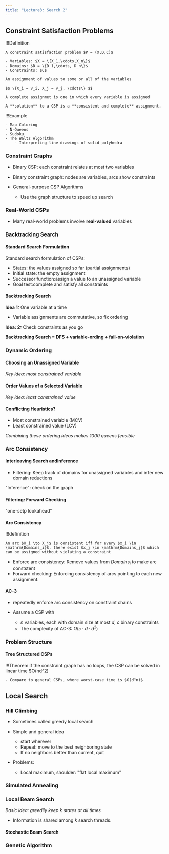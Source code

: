 ```yaml
---
title: "Lecture3: Search 2"
---
```


## Constraint Satisfaction Problems

!!!Definition

    A constraint satisfaction problem $P = (X,D,C)$

    - Variables: $X = \{X_1,\cdots,X_n\}$
    - Domains: $D = \{D_1,\cdots, D_n\}$
    - Constraints: $C$

    An assignment of values to some or all of the variables

    $$ \{X_i = v_i, X_j = v_j, \cdots\} $$

    A complete assignmet is one in which every variable is assigned

    A **solution** to a CSP is a **consistent and complete** assignment.

!!!Example

    - Map Coloring
    - N-Queens
    - Sudoku
    - The Waltz Algorithm
        - Interpreting line drawings of solid polyhedra

### Constraint Graphs

- Binary CSP: each constraint relates at most two variables
- Binary constraint graph: nodes are variables, arcs show constraints

- General-purpose CSP Algorithms
    - Use the graph structure to speed up search

### Real-World CSPs

- Many real-world problems involve **real-valued** variables

### Backtracking Search

#### Standard Search Formulation

Standard search formulation of CSPs:
- States: the values assigned so far (partial assignments)
- Initial state: the empty assignment
- Successor function:assign a value to an unassigned variable
- Goal test:complete and satisfy all constraints

#### Backtracking Search

**Idea 1:** One variable at a time

- Variable assignments are commutative, so fix ordering

**Idea: 2:** Check constraints as you go

**Backtracking Search = DFS + variable-ording + fail-on-violation**

### Dynamic Ordering

#### Choosing an Unassigned Variable

*Key idea: most constrained variable*

#### Order Values of a Selected Variable

*Key idea: least constrained value*

#### Conflicting Heuristics?

- Most constrained variable (MCV)
- Least constrained value (LCV)

*Combining these ordering ideas makes 1000 queens feasible*

### Arc Consistency

#### Interleaving Search andInference

- Filtering: Keep track of domains for unassigned variables and infer new domain reductions

"Inference": check on the graph

#### Filtering: Forward Checking

"one-setp lookahead"

#### Arc Consistency

!!!definition
    
    An arc $X_i \to X_j$ is consistent iff for every $x_i \in \mathrm{Domains_i}$, there exist $x_j \in \mathrm{Domains_j}$ which can be assigned without violating a constraint

- Enforce arc consistency: Remove values from $Domains_i$ to make arc conststent
- Forward checking: Enforcing consistency of arcs pointing to each new assignment.

#### AC-3

- repeatedly enforce arc consistency on constraint chains

- Assume a CSP with
    - $n$ variables, each with domain size at most $d$, $c$ binary constraints
    - The complexity of AC-3: $O(c\cdot d \cdot d^2)$

### Problem Structure

#### Tree Structured CSPs

!!!Theorem
    if the constraint graph has no loops, the CSP can be solved in linear time $O(nd^2)

    - Compare to general CSPs, where worst-case time is $O(d^n)$

## Local Search

### Hill Climbing

- Sometimes called greedy local search

- Simple and general idea
    - start wherever
    - Repeat: move to the best neighboring state
    - If no neighbors better than current, quit
  
- Problems:
    - Local maximum, shoulder: "flat local maximum"

### Simulated Annealing

### Local Beam Search

*Basic idea: greedily keep $k$ states at all times*

- Information is shared among $k$ search threads.

#### Stochastic Beam Search

### Genetic Algorithm
